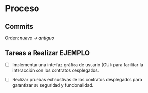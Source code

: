# Proceso

## Commits
Orden: *nuevo -> antiguo*

## Tareas a Realizar EJEMPLO


- [ ] Implementar una interfaz gráfica de usuario (GUI) para facilitar la interacción con los contratos desplegados.
- [ ] Realizar pruebas exhaustivas de los contratos desplegados para garantizar su seguridad y funcionalidad.

